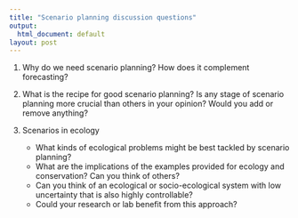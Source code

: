 ```yaml
---
title: "Scenario planning discussion questions"
output:
  html_document: default
layout: post
---
```


1. Why do we need scenario planning? How does it complement forecasting?

2. What is the recipe for good scenario planning? Is any stage of scenario 
planning more crucial than others in your opinion? Would you add or remove anything? 

3. Scenarios in ecology
    * What kinds of ecological problems might be best tackled by scenario planning?
    * What are the implications of the examples provided for ecology and conservation?
    Can you think of others?
    * Can you think of an ecological or socio-ecological system with low uncertainty 
    that is also highly controllable?
    * Could your research or lab benefit from this approach? 

